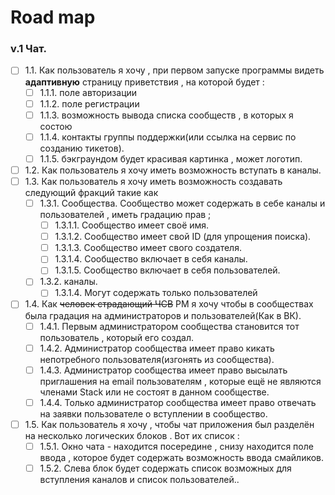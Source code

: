 Road map
=====================

### v.1 Чат.

* [ ] 1.1. Как пользователь я хочу , при первом запуске программы видеть **адаптивную** страницу приветствия , на которой будет :
   * [ ] 1.1.1. поле авторизации 
   * [ ] 1.1.2. поле регистрации 
   * [ ] 1.1.3. возможность вывода списка сообществ , в которых я состою
   * [ ] 1.1.4. контакты группы поддержки(или ссылка на сервис по созданию тикетов).
   * [ ] 1.1.5. бэкграундом будет красивая картинка , может логотип.
* [ ] 1.2. Как пользователь я хочу иметь возможность вступать в каналы.
* [ ] 1.3. Как пользователь я хочу иметь возможность создавать следующий фракций такие как 
   * [ ] 1.3.1. Cообщества. Сообщество может содержать в себе каналы и пользователей , иметь градацию прав ;
      * [ ] 1.3.1.1. Сообщество имеет своё имя.
      * [ ] 1.3.1.2. Сообщество имеет свой ID (для упрощения поиска).
      * [ ] 1.3.1.3. Сообщество имеет свого создателя.
      * [ ] 1.3.1.4. Сообщество включает в себя каналы.
      * [ ] 1.3.1.5. Сообщество включает в себя пользователей.
   * [ ] 1.3.2. каналы.
      * [ ] 1.3.1.4. Могут содержать только пользователей
* [ ] 1.4. Как ~~человек страдающий ЧСВ~~ PM я хочу чтобы в сообществах была градация на администраторов и пользователей(Как в ВК).
   * [ ] 1.4.1. Первым  администратором сообщества становится тот пользователь , который его создал.
   * [ ] 1.4.2. Администратор сообщества имеет право кикать непотребного пользователя(изгонять из сообщества).
   * [ ] 1.4.3. Администратор сообщества имеет право высылать приглашения на email пользователям , которые ещё не являются членами Stack или не состоят в данном сообществе.
   * [ ] 1.4.4. Только  администратор сообщества имеет право отвечать на заявки пользователе о вступлении в сообщество.
* [ ] 1.5. Как пользователь я хочу , чтобы чат приложения был разделён на несколько логических блоков . Вот их список :
   * [ ] 1.5.1. Окно чата - находится посередине , снизу находится поле ввода , которое будет содержать возможность ввода смайликов.
   * [ ] 1.5.2. Слева блок будет содержать список возможных для вступления каналов и список пользователей..